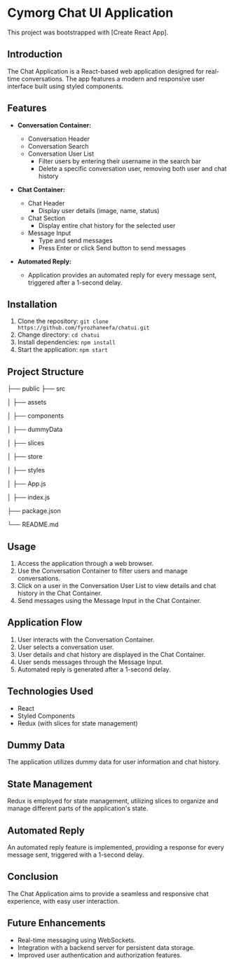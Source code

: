 # Cymorg Chat UI Application

This project was bootstrapped with [Create React App].

## Introduction

The Chat Application is a React-based web application designed for real-time conversations. The app features a modern and responsive user interface built using styled components.

## Features

- **Conversation Container:**

  - Conversation Header
  - Conversation Search
  - Conversation User List
    - Filter users by entering their username in the search bar
    - Delete a specific conversation user, removing both user and chat history

- **Chat Container:**

  - Chat Header
    - Display user details (image, name, status)
  - Chat Section
    - Display entire chat history for the selected user
  - Message Input
    - Type and send messages
    - Press Enter or click Send button to send messages

- **Automated Reply:**
  - Application provides an automated reply for every message sent, triggered after a 1-second delay.

## Installation

1. Clone the repository: `git clone https://github.com/fyrozhaneefa/chatui.git`
2. Change directory: `cd chatui`
3. Install dependencies: `npm install`
4. Start the application: `npm start`

## Project Structure

├── public
├── src

│ ├── assets

│ ├── components

│ ├── dummyData

│ ├── slices

│ ├── store

│ ├── styles

│ ├── App.js

│ ├── index.js

├── package.json

└── README.md

## Usage

1. Access the application through a web browser.
2. Use the Conversation Container to filter users and manage conversations.
3. Click on a user in the Conversation User List to view details and chat history in the Chat Container.
4. Send messages using the Message Input in the Chat Container.

## Application Flow

1. User interacts with the Conversation Container.
2. User selects a conversation user.
3. User details and chat history are displayed in the Chat Container.
4. User sends messages through the Message Input.
5. Automated reply is generated after a 1-second delay.

## Technologies Used

- React
- Styled Components
- Redux (with slices for state management)

## Dummy Data

The application utilizes dummy data for user information and chat history.

## State Management

Redux is employed for state management, utilizing slices to organize and manage different parts of the application's state.

## Automated Reply

An automated reply feature is implemented, providing a response for every message sent, triggered with a 1-second delay.

## Conclusion

The Chat Application aims to provide a seamless and responsive chat experience, with easy user interaction.

## Future Enhancements

- Real-time messaging using WebSockets.
- Integration with a backend server for persistent data storage.
- Improved user authentication and authorization features.
